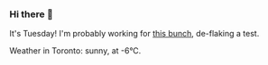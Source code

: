### Hi there :wave:

It's Tuesday! I'm probably working for [this bunch](https://github.com/kohofinancial), de-flaking a test.

Weather in Toronto: sunny, at -6°C.
